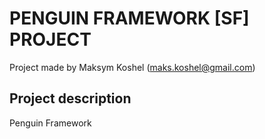 # PENGUIN FRAMEWORK [SF] PROJECT #
Project made by Maksym Koshel (maks.koshel@gmail.com)

## Project description ##
Penguin Framework